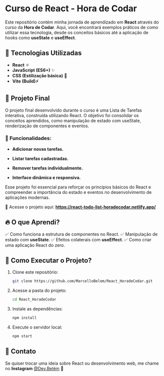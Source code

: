 # Curso de React - Hora de Codar

Este repositório contém minha jornada de aprendizado em **React** através do curso da **Hora de Codar**. Aqui, você encontrará exemplos práticos de como utilizar essa tecnologia, desde os conceitos básicos até a aplicação de hooks como **useState** e **useEffect**.

## 🚀 Tecnologias Utilizadas

- **React** ⚛️
- **JavaScript (ES6+)** ✨
- **CSS (Estilização básica)** 🎨
- **Vite (Build)⚡**

## 📌 Projeto Final

O projeto final desenvolvido durante o curso é uma Lista de Tarefas interativa, construída utilizando React. O objetivo foi consolidar os conceitos aprendidos, como manipulação de estado com useState, renderização de componentes e eventos.

### 🔹 Funcionalidades:

- **Adicionar novas tarefas.**

- **Listar tarefas cadastradas.**

- **Remover tarefas individualmente.**

- **Interface dinâmica e responsiva.**

Esse projeto foi essencial para reforçar os princípios básicos do React e compreender a importância do estado e eventos no desenvolvimento de aplicações modernas.

🔗 Acesse o projeto aqui: **https://react-todo-list-horadecodar.netlify.app/**

## 🔥 O que Aprendi?

✅ Como funciona a estrutura de componentes no React.
✅ Manipulação de estado com **useState**.
✅ Efeitos colaterais com **useEffect**.
✅ Como criar uma aplicação React do zero.

## 📌 Como Executar o Projeto?

1. Clone este repositório:
   ```bash
   git clone https://github.com/MarcelloBelem/React_HoradeCodar.git
   ```
2. Acesse a pasta do projeto:
   ```bash
   cd React_HoradeCodar
   ```
3. Instale as dependências:
   ```bash
   npm install
   ```
4. Execute o servidor local:
   ```bash
   npm start
   ```

## 📢 Contato

Se quiser trocar uma ideia sobre React ou desenvolvimento web, me chame no **Instagram** [@Dev.Belém](https://instagram.com/dev.belem) 🚀
